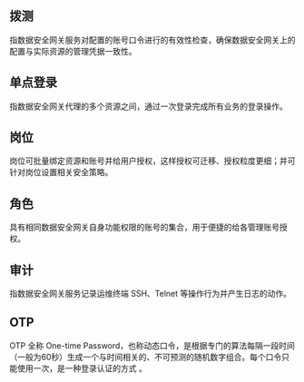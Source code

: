 ## 拨测
指数据安全网关服务对配置的账号口令进行的有效性检查，确保数据安全网关上的配置与实际资源的管理凭据一致性。

## 单点登录
指数据安全网关代理的多个资源之间，通过一次登录完成所有业务的登录操作。

## 岗位
岗位可批量绑定资源和账号并给用户授权，这样授权可迁移、授权粒度更细；并可针对岗位设置相关安全策略。

## 角色
具有相同数据安全网关自身功能权限的账号的集合，用于便捷的给各管理账号授权。

## 审计
指数据安全网关服务记录运维终端 SSH、Telnet 等操作行为并产生日志的动作。

## OTP
OTP 全称 One-time Password，也称动态口令，是根据专门的算法每隔一段时间（一般为60秒）生成一个与时间相关的、不可预测的随机数字组合。每个口令只能使用一次，是一种登录认证的方式 。




